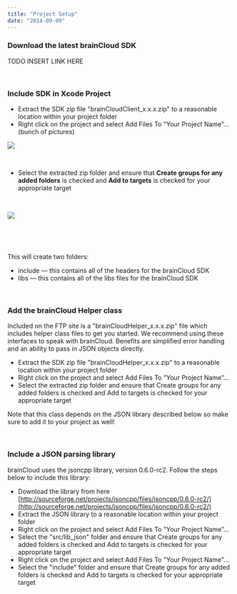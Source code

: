 ```yaml
---
title: "Project Setup"
date: "2014-09-09"
---
```


### Download the latest brainCloud SDK

TODO INSERT LINK HERE

 

### Include SDK in Xcode Project

- Extract the SDK zip file "brainCloudClient\_x.x.x.zip" to a reasonable location within your project folder
- Right click on the project and select Add Files To "Your Project Name"… (bunch of pictures)

![](images/AddFilesToProject.jpg)

 

- Select the extracted zip folder and ensure that **Create groups for any added folders** is checked and **Add to targets** is checked for your appropriate target

 

![](images/AddFilesToProject2.jpg)

 

 

This will create two folders:

- include — this contains all of the headers for the brainCloud SDK
- libs — this contains all of the libs files for the brainCloud SDK

 

### Add the brainCloud Helper class

Included on the FTP site is a "brainCloudHelper\_x.x.x.zip" file which includes helper class files to get you started. We recommend using these interfaces to speak with brainCloud. Benefits are simplified error handling and an ability to pass in JSON objects directly.

- Extract the SDK zip file "brainCloudHelper\_x.x.x.zip" to a reasonable location within your project folder
- Right click on the project and select Add Files To "Your Project Name"…
- Select the extracted zip folder and ensure that Create groups for any added folders is checked and Add to targets is checked for your appropriate target

Note that this class depends on the JSON library described below so make sure to add it to your project as well!

 

### Include a JSON parsing library

brainCloud uses the jsoncpp library, version 0.6.0-rc2. Follow the steps below to include this library:

- Download the library from here [http://sourceforge.net/projects/jsoncpp/files/jsoncpp/0.6.0-rc2/](http://sourceforge.net/projects/jsoncpp/files/jsoncpp/0.6.0-rc2/)
- Extract the JSON library to a reasonable location within your project folder
- Right click on the project and select Add Files To "Your Project Name"…
- Select the "src/lib\_json" folder and ensure that Create groups for any added folders is checked and Add to targets is checked for your appropriate target
- Right click on the project and select Add Files To "Your Project Name"…
- Select the "include" folder and ensure that Create groups for any added folders is checked and Add to targets is checked for your appropriate target
